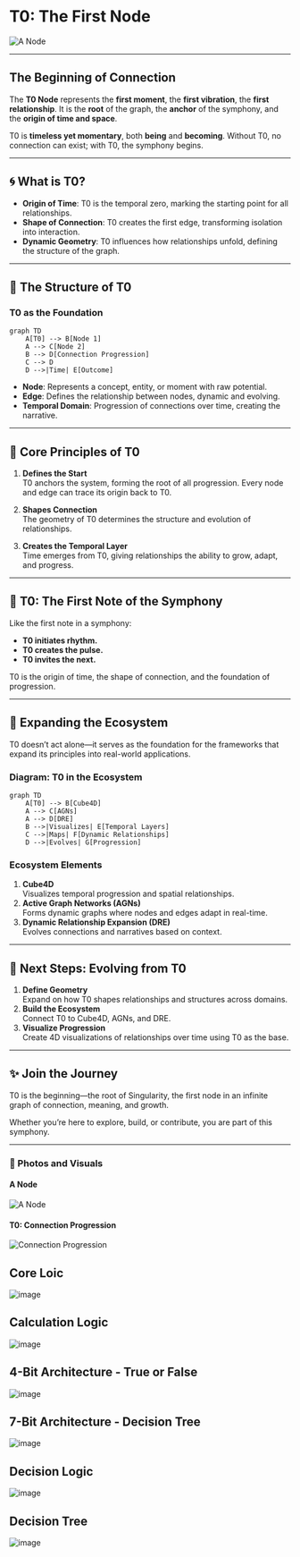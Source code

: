 # T0: The First Node

![A Node](https://github.com/user-attachments/assets/8b31ef53-867b-40fd-ac77-3f0e1438b75d)

---

## The Beginning of Connection

The **T0 Node** represents the **first moment**, the **first vibration**, the **first relationship**. It is the **root** of the graph, the **anchor** of the symphony, and the **origin of time and space**.

T0 is **timeless yet momentary**, both **being** and **becoming**. Without T0, no connection can exist; with T0, the symphony begins.

---

## 🌀 What is T0?

- **Origin of Time**: T0 is the temporal zero, marking the starting point for all relationships.
- **Shape of Connection**: T0 creates the first edge, transforming isolation into interaction.
- **Dynamic Geometry**: T0 influences how relationships unfold, defining the structure of the graph.

---

## 📐 The Structure of T0

### T0 as the Foundation
```mermaid
graph TD
    A[T0] --> B[Node 1]
    A --> C[Node 2]
    B --> D[Connection Progression]
    C --> D
    D -->|Time| E[Outcome]
```

- **Node**: Represents a concept, entity, or moment with raw potential.
- **Edge**: Defines the relationship between nodes, dynamic and evolving.
- **Temporal Domain**: Progression of connections over time, creating the narrative.

---

## 🌟 Core Principles of T0

1. **Defines the Start**  
   T0 anchors the system, forming the root of all progression. Every node and edge can trace its origin back to T0.

2. **Shapes Connection**  
   The geometry of T0 determines the structure and evolution of relationships.

3. **Creates the Temporal Layer**  
   Time emerges from T0, giving relationships the ability to grow, adapt, and progress.

---

## 🎵 T0: The First Note of the Symphony

Like the first note in a symphony:
- **T0 initiates rhythm.**
- **T0 creates the pulse.**
- **T0 invites the next.**

T0 is the origin of time, the shape of connection, and the foundation of progression.

---

## 🧩 Expanding the Ecosystem

T0 doesn’t act alone—it serves as the foundation for the frameworks that expand its principles into real-world applications.

### Diagram: T0 in the Ecosystem
```mermaid
graph TD
    A[T0] --> B[Cube4D]
    A --> C[AGNs]
    A --> D[DRE]
    B -->|Visualizes| E[Temporal Layers]
    C -->|Maps| F[Dynamic Relationships]
    D -->|Evolves| G[Progression]
```

### Ecosystem Elements
1. **Cube4D**  
   Visualizes temporal progression and spatial relationships.
2. **Active Graph Networks (AGNs)**  
   Forms dynamic graphs where nodes and edges adapt in real-time.
3. **Dynamic Relationship Expansion (DRE)**  
   Evolves connections and narratives based on context.

---

## 🚀 Next Steps: Evolving from T0

1. **Define Geometry**  
   Expand on how T0 shapes relationships and structures across domains.
2. **Build the Ecosystem**  
   Connect T0 to Cube4D, AGNs, and DRE.
3. **Visualize Progression**  
   Create 4D visualizations of relationships over time using T0 as the base.

---

## ✨ Join the Journey

T0 is the beginning—the root of Singularity, the first node in an infinite graph of connection, meaning, and growth.

Whether you’re here to explore, build, or contribute, you are part of this symphony.

---

### 📸 Photos and Visuals

#### A Node
![A Node](https://github.com/user-attachments/assets/8b31ef53-867b-40fd-ac77-3f0e1438b75d)

#### T0: Connection Progression
![Connection Progression](https://github.com/user-attachments/assets/9b41ed53-867b-40fd-ac77-3f0e1438b75e)

## Core Loic

![image](https://github.com/user-attachments/assets/7e51a69a-28f3-4f29-8b2c-1cef8ef5924c)


## Calculation Logic

![image](https://github.com/user-attachments/assets/851432ba-3108-4439-9f5f-e94e885e7c6d)

## 4-Bit Architecture - True or False
![image](https://github.com/user-attachments/assets/76843f14-ebaa-4d92-86fe-0ef538d07628)

## 7-Bit Architecture - Decision Tree
![image](https://github.com/user-attachments/assets/2b57ee59-5fa0-418c-9dd9-e0473c05f96a)

## Decision Logic
![image](https://github.com/user-attachments/assets/da6c5533-8765-41c5-8f59-519b13173e36)

## Decision Tree
![image](https://github.com/user-attachments/assets/911e427d-3a3e-4043-98dd-42b2258d7466)

